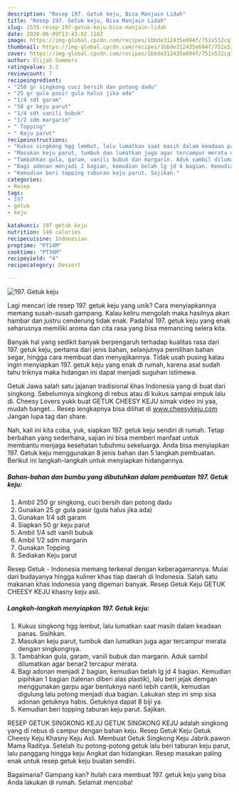 ```yaml
---
description: "Resep 197. Getuk keju, Bisa Manjain Lidah"
title: "Resep 197. Getuk keju, Bisa Manjain Lidah"
slug: 1535-resep-197-getuk-keju-bisa-manjain-lidah
date: 2020-06-09T13:43:02.110Z
image: https://img-global.cpcdn.com/recipes/1bbde312435e694f/751x532cq70/197-getuk-keju-foto-resep-utama.jpg
thumbnail: https://img-global.cpcdn.com/recipes/1bbde312435e694f/751x532cq70/197-getuk-keju-foto-resep-utama.jpg
cover: https://img-global.cpcdn.com/recipes/1bbde312435e694f/751x532cq70/197-getuk-keju-foto-resep-utama.jpg
author: Elijah Summers
ratingvalue: 3.3
reviewcount: 7
recipeingredient:
- "250 gr singkong cuci bersih dan potong dadu"
- "25 gr gula pasir gula halus jika ada"
- "1/4 sdt garam"
- "50 gr keju parut"
- "1/4 sdt vanili bubuk"
- "1/2 sdm margarin"
- " Topping"
- " Keju parut"
recipeinstructions:
- "Kukus singkong hgg lembut, lalu lumatkan saat masih dalam keadaan panas. Sisihkan."
- "Masukan keju parut, tumbuk dan lumatkan juga agar tercampur merata dengan singkongnya."
- "Tambahkan gula, garam, vanili bubuk dan margarin. Aduk sambil dilumatkan agar benar2 tercapur merata."
- "Bagi adonan menjadi 2 bagian, kemudian belah lg jd 4 bagian. Kemudian pipihkan 1 bagian (talenan diberi alas plastik), lalu beri jejak demgan menggunakan garpu agar bentuknya nanti lebih cantik, kemudian digulung lalu potong menjadi dua bagian. Lakukan step ini smp sisa adonan getuknya habis. Getuknya dapat 8 biji ya."
- "Kemudian beri topping taburan keju parut. Sajikan."
categories:
- Resep
tags:
- 197
- getuk
- keju

katakunci: 197 getuk keju 
nutrition: 149 calories
recipecuisine: Indonesian
preptime: "PT14M"
cooktime: "PT36M"
recipeyield: "4"
recipecategory: Dessert

---
```



![197. Getuk keju](https://img-global.cpcdn.com/recipes/1bbde312435e694f/751x532cq70/197-getuk-keju-foto-resep-utama.jpg)

Lagi mencari ide resep 197. getuk keju yang unik? Cara menyiapkannya memang susah-susah gampang. Kalau keliru mengolah maka hasilnya akan hambar dan justru cenderung tidak enak. Padahal 197. getuk keju yang enak seharusnya memiliki aroma dan cita rasa yang bisa memancing selera kita.

Banyak hal yang sedikit banyak berpengaruh terhadap kualitas rasa dari 197. getuk keju, pertama dari jenis bahan, selanjutnya pemilihan bahan segar, hingga cara membuat dan menyajikannya. Tidak usah pusing kalau ingin menyiapkan 197. getuk keju yang enak di rumah, karena asal sudah tahu triknya maka hidangan ini dapat menjadi suguhan istimewa.

Getuk Jawa salah satu jajanan tradisional khas Indonesia yang di buat dari singkong. Sebelumnya singkong di rebus atau di kukus sampai empuk lalu di. Cheesy Lovers yukk buat GETUK CHEESY KEJU simak video ini yaa, mudah banget… Resep lengkapnya bisa dilihat di www.cheesykeju.com Jangan lupa tag dan share.


Nah, kali ini kita coba, yuk, siapkan 197. getuk keju sendiri di rumah. Tetap berbahan yang sederhana, sajian ini bisa memberi manfaat untuk membantu menjaga kesehatan tubuhmu sekeluarga. Anda bisa menyiapkan 197. Getuk keju menggunakan 8 jenis bahan dan 5 langkah pembuatan. Berikut ini langkah-langkah untuk menyiapkan hidangannya.

<!--inarticleads1-->

##### Bahan-bahan dan bumbu yang dibutuhkan dalam pembuatan 197. Getuk keju:

1. Ambil 250 gr singkong, cuci bersih dan potong dadu
1. Gunakan 25 gr gula pasir (gula halus jika ada)
1. Gunakan 1/4 sdt garam
1. Siapkan 50 gr keju parut
1. Ambil 1/4 sdt vanili bubuk
1. Ambil 1/2 sdm margarin
1. Gunakan  Topping
1. Sediakan  Keju parut


Resep Getuk - Indonesia memang terkenal dengan keberagamannya. Mulai dari budayanya hingga kuliner khas tiap daerah di Indonesia. Salah satu makanan khas Indonesia yang digemari banyak. Resep Getuk Keju GETUK CHEESY KEJU khasny keju asli. 

<!--inarticleads2-->

##### Langkah-langkah menyiapkan 197. Getuk keju:

1. Kukus singkong hgg lembut, lalu lumatkan saat masih dalam keadaan panas. Sisihkan.
1. Masukan keju parut, tumbuk dan lumatkan juga agar tercampur merata dengan singkongnya.
1. Tambahkan gula, garam, vanili bubuk dan margarin. Aduk sambil dilumatkan agar benar2 tercapur merata.
1. Bagi adonan menjadi 2 bagian, kemudian belah lg jd 4 bagian. Kemudian pipihkan 1 bagian (talenan diberi alas plastik), lalu beri jejak demgan menggunakan garpu agar bentuknya nanti lebih cantik, kemudian digulung lalu potong menjadi dua bagian. Lakukan step ini smp sisa adonan getuknya habis. Getuknya dapat 8 biji ya.
1. Kemudian beri topping taburan keju parut. Sajikan.


RESEP GETUK SINGKONG KEJU GETUK SINGKONG KEJU adalah singkong yang di rebus di campur dengan bahan keju. Resep Getuk Keju Getuk Cheesy Keju Khasny Keju Asli. Membuat Getuk Singkong Keju Jabrik.pawon Mama Raditya. Setelah itu potong-potong getuk lalu beri taburan keju parut, lalu panggang hingga keju Angkat dan hidangkan. Resep masakan paling enak untuk resep getuk keju buatan sendiri. 

Bagaimana? Gampang kan? Itulah cara membuat 197. getuk keju yang bisa Anda lakukan di rumah. Selamat mencoba!

